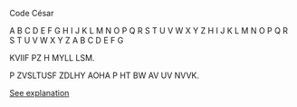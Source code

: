 Code César

A	B	C	D	E	F	G	H	I	J	K	L	M	N	O	P	Q	R	S	T	U	V	W	X	Y	Z
H	I	J	K	L	M	N	O	P	Q	R	S	T	U	V	W	X	Y	Z	A	B	C	D	E	F	G


KVIIF PZ H MYLL LSM.

P ZVSLTUSF ZDLHY AOHA P HT BW AV UV NVVK.

[See explanation](1-explanation.md)
